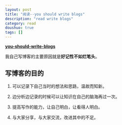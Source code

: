 ```yaml
---
layout: post
title: "阅读--you should write blogs"
description: "read write blogs"
category: read
doushuo: true
tags: []
---
```


**[you-should-write-blogs](https://sites.google.com/site/steveyegge2/you-should-write-blogs)**


我自己写博客的主要原因就是**好记性不如烂笔头**。

写博客的目的
---

1. 可以记录下自己当时的想法和思路，温故而知新。

2. 边分析边记录的时候可以让知识在自己的脑海再过一次。

3. 提高写作的能力，让自己明白，让看得人明白。

4. 与大家分享，与大家交流，改进其中的不足。


